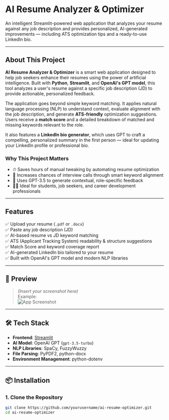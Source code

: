 #  AI Resume Analyzer & Optimizer

An intelligent Streamlit-powered web application that analyzes your resume against any job description and provides personalized, AI-generated improvements — including ATS optimization tips and a ready-to-use LinkedIn bio.

---

##  About This Project

**AI Resume Analyzer & Optimizer** is a smart web application designed to help job seekers enhance their resumes using the power of artificial intelligence. Built with **Python**, **Streamlit**, and **OpenAI's GPT model**, this tool analyzes a user's resume against a specific job description (JD) to provide actionable, personalized feedback.

The application goes beyond simple keyword matching. It applies natural language processing (NLP) to understand context, evaluate alignment with the job description, and generate **ATS-friendly** optimization suggestions. Users receive a **match score** and a detailed breakdown of matched and missing keywords relevant to the role.

It also features a **LinkedIn bio generator**, which uses GPT to craft a compelling, personalized summary in the first person — ideal for updating your LinkedIn profile or professional bio.

###  Why This Project Matters

- ⏱ Saves hours of manual tweaking by automating resume optimization  
- 🎯 Increases chances of interview calls through smart keyword alignment  
- 🤖 Uses GPT-3.5 to generate contextual, role-specific feedback  
- 👩‍💻 Ideal for students, job seekers, and career development professionals  

---

##  Features

✅ Upload your resume (`.pdf` or `.docx`)  
✅ Paste any job description (JD)  
✅ AI-based resume vs JD keyword matching  
✅ ATS (Applicant Tracking System) readability & structure suggestions  
✅ Match Score and keyword coverage report  
✅ AI-generated LinkedIn bio tailored to your resume  
✅ Built with OpenAI's GPT model and modern NLP libraries  

---

## 📸 Preview

> *(Insert your screenshot here)*  
> Example:  
> ![App Screenshot](https://your-screenshot-url-or-local-file.png)

---

## 🛠 Tech Stack

- **Frontend**: [Streamlit](https://streamlit.io/)
- **AI Model**: OpenAI GPT (`gpt-3.5-turbo`)
- **NLP Libraries**: SpaCy, FuzzyWuzzy
- **File Parsing**: PyPDF2, python-docx
- **Environment Management**: python-dotenv

---

## 📦 Installation

### 1. Clone the Repository

```bash
git clone https://github.com/yourusername/ai-resume-optimizer.git
cd ai-resume-optimizer
